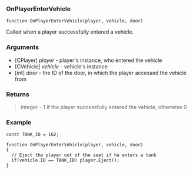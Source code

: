 ### OnPlayerEnterVehicle
```Squirrel
function OnPlayerEnterVehicle(player, vehicle, door)
```

Called when a player successfully entered a vehicle.

### Arguments

- [CPlayer] *player* - player's instance, who entered the vehicle
- [CVehicle] *vehicle* - vehicle's instance
- [int] *door* - the ID of the door, in which the player accessed the vehicle from

### Returns
> integer - 1 if the player successfully entered the vehicle, otherwise 0

### Example
```Squirrel
const TANK_ID = 162;

function OnPlayerEnterVehicle(player, vehicle, door)
{
  // Eject the player out of the seat if he enters a tank
  if(vehicle.ID == TANK_ID) player.Eject();
}
```
